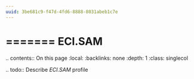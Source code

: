 ```yaml
---
uuid: 3be681c9-f47d-4fd6-8888-8031abeb1c7e
---
```



=======
ECI.SAM
=======

.. contents:: On this page
    :local:
    :backlinks: none
    :depth: 1
    :class: singlecol

.. todo::
    Describe *ECI.SAM* profile

